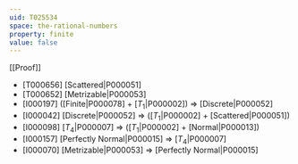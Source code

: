 ```yaml
---
uid: T025534
space: the-rational-numbers
property: finite
value: false
---
```

[[Proof]]

* [T000656] [Scattered|P000051]
* [T000652] [Metrizable|P000053]
* [I000197] ([Finite|P000078] + [$T_1$|P000002]) => [Discrete|P000052]
* [I000042] [Discrete|P000052] => ([$T_1$|P000002] + [Scattered|P000051])
* [I000098] [$T_4$|P000007] => ([$T_1$|P000002] + [Normal|P000013])
* [I000157] [Perfectly Normal|P000015] => [$T_4$|P000007]
* [I000070] [Metrizable|P000053] => [Perfectly Normal|P000015]

